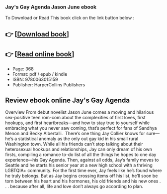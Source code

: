 ### Jay's Gay Agenda Jason June ebook

To Download or Read This book click on the link button below :

## 👉  [**[Download book](http://filesbooks.info/download.php?group=book&from=github.com&id=600378&lnk=1064 "Download book")**]

## 👉  [**[Read online book](http://filesbooks.info/download.php?group=book&from=github.com&id=600378&lnk=1064 "Read online book")**]


* Page: 368
* Format: pdf / epub / kindle
* ISBN: 9780063015159
* Publisher: HarperCollins Publishers



## Review ebook online Jay's Gay Agenda 


Overview
From debut novelist Jason June comes a moving and hilarious sex-positive teen rom-com about the complexities of first loves, first hookups, and first heartbreaks—and how to stay true to yourself while embracing what you never saw coming, that’s perfect for fans of Sandhya Menon and Becky Albertalli.  There’s one thing Jay Collier knows for sure—he’s a statistical anomaly as the only out gay kid in his small rural Washington town. While all his friends can’t stop talking about their heterosexual hookups and relationships, Jay can only dream of his own firsts, compiling a romance to-do list of all the things he hopes to one day experience—his Gay Agenda. Then, against all odds, Jay’s family moves to Seattle and he starts his senior year at a new high school with a thriving LGBTQIA+ community. For the first time ever, Jay feels like he’s found where he truly belongs. But as Jay begins crossing items off his list, he’ll soon be torn between his heart and his hormones, his old friends and his new ones . . . because after all, life and love don’t always go according to plan. 



